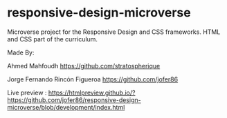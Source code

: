# responsive-design-microverse
Microverse project for the Responsive Design and CSS frameworks. HTML and CSS part of the curriculum.

Made By:

Ahmed Mahfoudh https://github.com/stratospherique

Jorge Fernando Rincón Figueroa https://github.com/jofer86

Live preview : https://htmlpreview.github.io/?https://github.com/jofer86/responsive-design-microverse/blob/development/index.html


